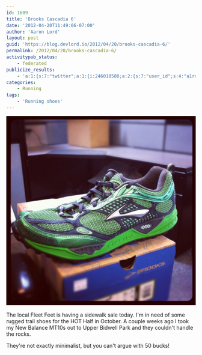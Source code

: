 ```yaml
---
id: 1609
title: 'Brooks Cascadia 6'
date: '2012-04-20T11:49:06-07:00'
author: 'Aaron Lord'
layout: post
guid: 'https://blog.devlord.io/2012/04/20/brooks-cascadia-6/'
permalink: /2012/04/20/brooks-cascadia-6/
activitypub_status:
    - federated
publicize_results:
    - 'a:1:{s:7:"twitter";a:1:{i:246010580;a:2:{s:7:"user_id";s:4:"a1rd";s:7:"post_id";s:18:"193426100699926528";}}}'
categories:
    - Running
tags:
    - 'Running shoes'
---
```


<a href="/assets/img/2012/04/20120420-124635.jpg"><img src="/assets/img/2012/04/20120420-124635.jpg" alt="20120420-124635.jpg" class="alignnone size-full" /></a>

The local Fleet Feet is having a sidewalk sale today. I'm in need of some rugged trail shoes for the HOT Half in October. A couple weeks ago I took my New Balance MT10s out to Upper Bidwell Park and they couldn't handle the rocks.

They're not exactly minimalist, but you can't argue with 50 bucks!